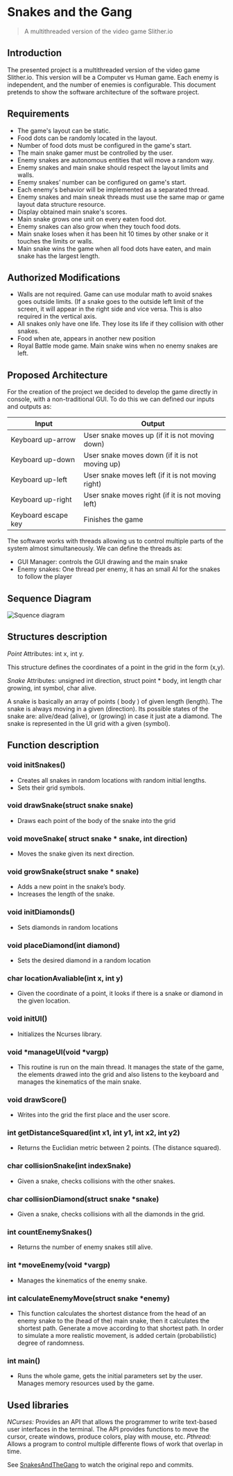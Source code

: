 # Snakes and the Gang
> A multithreaded version of the video game Slither.io


## Introduction

The presented project is a  multithreaded version of the video game Slither.io. This version will be a Computer vs Human game. Each enemy is independent, and the number of enemies is configurable. This document pretends to show the software architecture of the software project.

## Requirements

* The game's layout can be static.
* Food dots can be randomly located in the layout.
* Number of food dots must be configured in the game's start.
* The main snake gamer must be controlled by the user.
* Enemy snakes are autonomous entities that will move a random way.
* Enemy snakes and main snake should respect the layout limits and walls.
* Enemy snakes’ number can be configured on game's start.
* Each enemy's behavior will be implemented as a separated thread.
* Enemy snakes and main sneak threads must use the same map or game layout data structure resource.
* Display obtained main snake's scores.
* Main snake grows one unit on every eaten food dot.
* Enemy snakes can also grow when they touch food dots.
* Main snake loses when it has been hit 10 times by other snake or it touches the limits or walls.
* Main snake wins the game when all food dots have eaten, and main snake has the largest length.

## Authorized Modifications

* Walls are not required. Game can use modular math to avoid snakes goes outside limits. (If a snake goes to the outside left limit of the screen, it will appear in the right side and vice versa. This is also required in the vertical axis.
* All snakes only have one life. They lose its life if they collision with other snakes.
* Food when ate, appears in another new position
* Royal Battle mode game. Main snake wins when no enemy snakes are left.

## Proposed Architecture

For the creation of the project we decided to develop the game directly in console, with a non-traditional GUI. To do this we can defined our inputs and outputs as:


| Input                      | Output                                                   |
|----------------------------|----------------------------------------------------------|
| Keyboard up-arrow          |     User snake moves up (if it is not moving down)       |
|     Keyboard up-down       |     User snake moves down (if it is not moving up)       |
|     Keyboard up-left       |     User snake moves left (if it is not moving right)    |
|     Keyboard up-right      |     User snake moves right (if it is not moving left)    |
|     Keyboard escape key    |     Finishes the game                                    |


The software works with threads allowing us to control multiple parts of the system almost simultaneously. We can define the threads as:
* GUI Manager: controls the GUI drawing and the main snake
* Enemy snakes: One thread per enemy, it has an small AI for the snakes to follow the player

## Sequence Diagram

![Squence diagram](/seq.png)

## Structures description

_Point_
Attributes: int x, int y.

This structure defines the coordinates of a point in the grid in the form (x,y). 

_Snake_
Attributes: unsigned int direction, struct point * body, int length char growing, int symbol, char alive.

A snake is basically an array of points ( body ) of given length (length). The snake is always moving in a given (direction). Its possible states of the snake are: alive/dead (alive), or (growing) in case it just ate a diamond. The snake is represented in the UI grid with a given (symbol).


## Function description

### void initSnakes()
* Creates all snakes in random locations with random initial lengths.
* Sets their grid symbols.

### void drawSnake(struct snake snake)
* Draws each point of the body of the snake into the grid

### void moveSnake( struct snake * snake, int direction)
* Moves the snake given its next direction.

### void growSnake(struct snake * snake)
* Adds a new point in the snake’s body.
* Increases the length of the snake.

### void initDiamonds()
* Sets diamonds in random locations

### void placeDiamond(int diamond)
* Sets the desired diamond in a random location

###  char locationAvaliable(int x, int y)
* Given the coordinate of a point, it looks if there is a snake or diamond in the given location.

###  void initUI()
* Initializes the Ncurses library.

###  void *manageUI(void *vargp)
* This routine is run on the main thread. It manages the state of the game, the elements drawed into the grid and also listens to the keyboard and manages the kinematics of the main snake.

###  void drawScore()
* Writes into the grid the first place and the user score.

###  int getDistanceSquared(int x1, int y1, int x2, int y2)
* Returns the Euclidian metric between 2 points. (The distance squared).

###  char collisionSnake(int indexSnake)
* Given a snake, checks collisions with the other snakes.

###  char collisionDiamond(struct snake *snake)
* Given a snake, checks collisions with all the diamonds in the grid.

###  int countEnemySnakes()
* Returns the number of enemy snakes still alive.

###  int *moveEnemy(void *vargp)
* Manages the kinematics of the enemy snake.

###  int calculateEnemyMove(struct snake *enemy)
* This function calculates the shortest distance from the head of an enemy snake to the (head of the) main snake, then it calculates the shortest path. Generate a move according to that shortest path. In order to simulate a more realistic movement, is added certain (probabilistic) degree of randomness.

###  int main()
* Runs the whole game, gets the initial parameters set by the user. Manages memory resources used by the game.

## Used libraries
_NCurses:_ Provides an API that allows the programmer to write text-based user interfaces in the terminal. The API provides functions to move the cursor, create windows, produce colors, play with mouse, etc. 
_Pthread:_ Allows a program to control multiple differente flows of work that overlap in time. 


See [SnakesAndTheGang](https://github.com/AlexGz9851/SnakesAndTheGang) to watch the original repo and commits.

